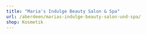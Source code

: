 ```yaml
---
title: "Maria's Indulge Beauty Salon & Spa"
url: /aberdeen/marias-indulge-beauty-salon-und-spa/
shop: Kosmetik
---
```

